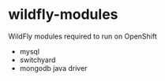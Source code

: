 wildfly-modules
===============

WildFly modules required to run on OpenShift

* mysql
* switchyard
* mongodb java driver
